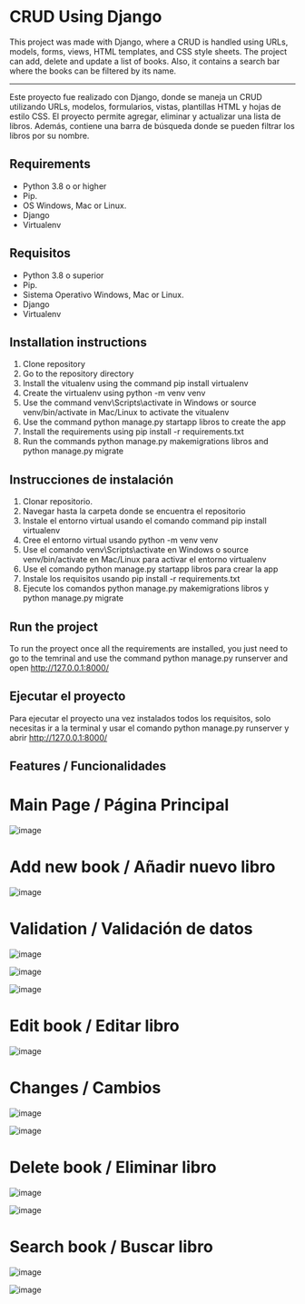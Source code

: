 
# CRUD Using Django

This project was made with Django, where a CRUD is handled using URLs, models, forms, views, HTML templates, and CSS style sheets. The project can add, delete and update a list of books. Also, it contains a search bar where the books can be filtered by its name.

****
Este proyecto fue realizado con Django, donde se maneja un CRUD utilizando URLs, modelos, formularios, vistas, plantillas HTML y hojas de estilo CSS. El proyecto permite agregar, eliminar y actualizar una lista de libros. Además, contiene una barra de búsqueda donde se pueden filtrar los libros por su nombre.




## Requirements

* Python 3.8 o or higher
* Pip.
* OS Windows, Mac or Linux.
* Django
* Virtualenv

## Requisitos
* Python 3.8 o superior
* Pip.
* Sistema Operativo Windows, Mac or Linux.
* Django
* Virtualenv

## Installation instructions

1. Clone repository
2. Go to the repository directory
3. Install the vitualenv using the command pip install virtualenv
4. Create the virtualenv using python -m venv venv 
5. Use the command venv\Scripts\activate in Windows or source venv/bin/activate in Mac/Linux to activate the vitualenv
6. Use the command python manage.py startapp libros to create the app
7. Install the requirements using pip install -r requirements.txt
8. Run the commands python manage.py makemigrations libros and python manage.py migrate


## Instrucciones de instalación

1. Clonar repositorio.
2. Navegar hasta la carpeta donde se encuentra el repositorio
3. Instale el entorno virtual usando el comando command pip install virtualenv
4. Cree el entorno virtual usando python -m venv venv 
5. Use el comando venv\Scripts\activate en Windows o source venv/bin/activate en Mac/Linux para activar el entorno virtualenv
6. Use el comando python manage.py startapp libros para crear la app
7. Instale los requisitos usando pip install -r requirements.txt
8. Ejecute los comandos python manage.py makemigrations libros y
python manage.py migrate

## Run the project

To run the proyect once all the requirements are installed, you just need to go to the temrinal and use the command python manage.py runserver and open http://127.0.0.1:8000/ 

## Ejecutar el proyecto

Para ejecutar el proyecto una vez instalados todos los requisitos, solo necesitas ir a la terminal y usar el comando python manage.py runserver y abrir http://127.0.0.1:8000/


## Features / Funcionalidades

# Main Page / Página Principal

 ![image](https://github.com/user-attachments/assets/a58e4cda-05e6-4e0b-ad79-dcbb0ab3389c)

# Add new book / Añadir nuevo libro

 ![image](https://github.com/user-attachments/assets/2fdfce79-fd5e-4775-8645-7ea54f27fa67)
 
# Validation / Validación de datos

 ![image](https://github.com/user-attachments/assets/0d160306-4b67-4a45-9b1e-d63b408f634a)

 ![image](https://github.com/user-attachments/assets/73ee9bc6-97fc-4e01-a203-e61dc6f0fd9c)

 ![image](https://github.com/user-attachments/assets/6f1c86c6-0d4b-434a-9f59-3d86b3c94aec)

# Edit book / Editar libro

 ![image](https://github.com/user-attachments/assets/cca7d9f1-8de8-4196-a4d6-8260093f0f9b)

# Changes / Cambios

 ![image](https://github.com/user-attachments/assets/481bf3e5-bf17-471a-813a-171c9616d3e5)

 ![image](https://github.com/user-attachments/assets/720d2cc5-1506-4e8b-accc-1b5897f41b09)

# Delete book / Eliminar libro

 ![image](https://github.com/user-attachments/assets/9d86fdcc-de8d-4e85-b154-b843224c90ab)

 ![image](https://github.com/user-attachments/assets/0c784c5f-6600-4b39-b840-82055f0a22f5)

# Search book / Buscar libro

 ![image](https://github.com/user-attachments/assets/0e2a0d97-49d3-439e-accb-3c71176c4f19)

 ![image](https://github.com/user-attachments/assets/21124935-615e-4c4d-9926-a02961595c6f)



  



 
